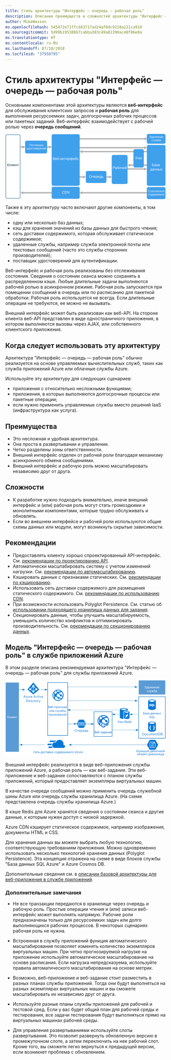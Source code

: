 ```yaml
---
title: Стиль архитектуры "Интерфейс — очередь — рабочая роль"
description: Описание преимуществ и сложностей архитектуры "Интерфейс — очередь — рабочая роль" в Azure, а также рекомендации по ее разработке
author: MikeWasson
ms.openlocfilehash: 545472e71ffcd43717ad24af0dc9218a221ca910
ms.sourcegitcommit: 5d99b195388b7cabba383c49a81390ac48f86e8a
ms.translationtype: HT
ms.contentlocale: ru-RU
ms.lasthandoff: 07/10/2018
ms.locfileid: "37958795"
---
```

# <a name="web-queue-worker-architecture-style"></a>Стиль архитектуры "Интерфейс — очередь — рабочая роль"

Основными компонентами этой архитектуры являются **веб-интерфейс** для обслуживания клиентских запросов и **рабочая роль** для выполнения ресурсоемких задач, долгосрочных рабочих процессов или пакетных заданий.  Веб-интерфейс взаимодействует с рабочей ролью через **очередь сообщений**.  

![](./images/web-queue-worker-logical.svg)

Также в эту архитектуру часто включают другие компоненты, в том числе:

- одну или несколько баз данных; 
- кэш для хранения значений из базы данных для быстрого чтения;
- сеть доставки содержимого, которая обслуживает статическое содержимое;
- удаленные службы, например служба электронной почты или текстовых сообщений (часто это службы сторонних производителей);
- поставщик удостоверений для аутентификации.

Веб-интерфейс и рабочая роль реализованы без отслеживания состояния. Сведения о состоянии сеанса можно сохранять в распределенном кэше. Любые длительные задачи выполняются рабочей ролью в асинхронном режиме. Рабочая роль запускается при помещении сообщений в очередь или по расписанию для пакетной обработки. Рабочая роль используется не всегда. Если длительные операции не требуются, ее можно не вызывать.  

Внешний интерфейс может быть реализован как веб-API. На стороне клиента веб-API представлен в виде одностраничного приложения, в котором выполняются вызовы через AJAX, или собственного клиентского приложения.

## <a name="when-to-use-this-architecture"></a>Когда следует использовать эту архитектуру

Архитектура "Интерфейс — очередь — рабочая роль" обычно реализуется на основе управляемых вычислительных служб, таких как служба приложений Azure или облачные службы Azure. 

Используйте эту архитектуру для следующих сценариев:

- приложения с относительно несложными функциями;
- приложения, в которых выполняются долгосрочные процессы или пакетные операции;
- если нужно применить управляемые службы вместо решений IaaS (инфраструктура как услуга).

## <a name="benefits"></a>Преимущества

- Это несложная и удобная архитектура.
- Она проста в развертывании и управлении.
- Четко разделены зоны ответственности.
- Внешний интерфейс отделен от рабочей роли благодаря механизму асинхронного обмена сообщениями.
- Внешний интерфейс и рабочую роль можно масштабировать независимо друг от друга.

## <a name="challenges"></a>Сложности

- К разработке нужно подходить внимательно, иначе внешний интерфейс и (или) рабочая роль могут стать громоздкими и монолитными компонентами, которые трудно обслуживать и обновлять.
- Если во внешнем интерфейсе и рабочей роли используются общие схемы данных или модули, могут возникнуть скрытые зависимости. 

## <a name="best-practices"></a>Рекомендации

- Предоставлять клиенту хорошо спроектированный API-интерфейс. См. [рекомендации по проектированию API][api-design].
- Автоматически масштабировать систему с учетом изменений нагрузки. См. [рекомендации по автомасштабированию][autoscaling].
- Кэшировать данные с признаками статических. См. [рекомендации по кэшированию][caching].
- Использовать сеть доставки содержимого для размещения статического содержимого. См. [рекомендации по использованию CDN][cdn].
- При возможности использовать Polyglot Persistence. См. статью об [использовании подходящего хранилища данных для задания][polyglot].
- Секционировать данные, чтобы улучшить масштабируемость, уменьшить количество конфликтов и оптимизировать производительность. См. [рекомендации по секционированию данных][data-partition].


## <a name="web-queue-worker-on-azure-app-service"></a>Модель "Интерфейс — очередь — рабочая роль" в службе приложений Azure

В этом разделе описана рекомендуемая архитектура "Интерфейс — очередь — рабочая роль" для службы приложений Azure. 

![](./images/web-queue-worker-physical.png)

Внешний интерфейс реализуется в виде веб-приложения службы приложений Azure, а рабочая роль — как веб-задание. Эти веб-приложение и веб-задание сопоставляются с планом службы приложений, который предоставляет экземпляры виртуальных машин. 

В качестве очереди сообщений можно применить очередь служебной шины Azure или очередь службы хранилища Azure. (На схеме представлена очередь службы хранилища Azure.)

В кэше Redis для Azure хранятся сведения о состоянии сеанса и другие данные, к которым нужен доступ с низкой задержкой.

Azure CDN кэширует статическое содержимое, например изображения, документы HTML и CSS.

Для хранения данных вы можете выбрать любую технологию, соответствующую требованиям приложения. Можно одновременно использовать несколько технологий хранения данных (Polyglot Persistence). Эта концепция отражена на схеме в виде блоков службы "База данных SQL Azure" и Azure Cosmos DB.  

Дополнительные сведения см. в [описании базовой архитектуры для веб-приложения в службе приложений][scalable-web-app].

### <a name="additional-considerations"></a>Дополнительные замечания

- Не все транзакции передаются в хранилище через очередь и рабочую роль. Простые операции чтения и (или) записи веб-интерфейс может выполнять напрямую. Рабочие роли предназначены только для ресурсоемких задач или долго выполняющихся рабочих процессов. В некоторых сценариях рабочая роль не нужна.

- Встроенная в службу приложений функция автоматического масштабирования позволяет изменять количество экземпляров виртуальных машин. При четко прогнозируемой нагрузке на приложение используйте автоматическое масштабирование на основе расписания. Если нагрузка непредсказуема, используйте правила автоматического масштабирования на основе метрик.      

- Возможно, веб-приложение и веб-задание стоит разместить в разных планах службы приложений. Тогда они будут выполняться на разных экземплярах виртуальных машин и вы сможете масштабировать их независимо друг от друга. 

- Используйте разные планы службы приложений для рабочей и тестовой сред. Если у вас будет общий план для рабочей среды и тестирования, все задачи тестирования будут выполняться прямо на виртуальных машинах рабочей среды.

- Для управления развертываниями используйте слоты развертывания. Это позволит развернуть обновленную версию в промежуточном слоте, а затем переключить на нее рабочий слот. Кроме того, вы сможете легко вернуться к предыдущей версии, если возникнет проблема с обновлением.

<!-- links -->

[api-design]: ../../best-practices/api-design.md
[autoscaling]: ../../best-practices/auto-scaling.md
[caching]: ../../best-practices/caching.md
[cdn]: ../../best-practices/cdn.md
[data-partition]: ../../best-practices/data-partitioning.md
[polyglot]: ../design-principles/use-the-best-data-store.md
[scalable-web-app]: ../../reference-architectures/app-service-web-app/scalable-web-app.md